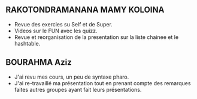 ## RAKOTONDRAMANANA MAMY KOLOINA

- Revue des exercies su Self et de Super.
- Videos sur le FUN avec les quizz.
- Revue et reorganisation de la presentation sur la liste chainee et le hashtable.

## BOURAHMA Aziz

- J'ai revu mes cours, un peu de syntaxe pharo.
- J'ai re-travaillé ma présentation tout en prenant compte des remarques faites autres groupes ayant fait leurs présentations. 
